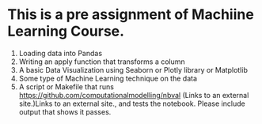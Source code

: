 # This is a pre assignment of Machiine Learning Course. 
1.  Loading data into Pandas
2.  Writing an apply function that transforms a column
3.  A basic Data Visualization using Seaborn or Plotly library or Matplotlib
4.  Some type of Machine Learning technique on the data
5.  A script or Makefile that runs https://github.com/computationalmodelling/nbval (Links to an external site.)Links to an external site., and tests the notebook.  Please include output that shows it passes.
